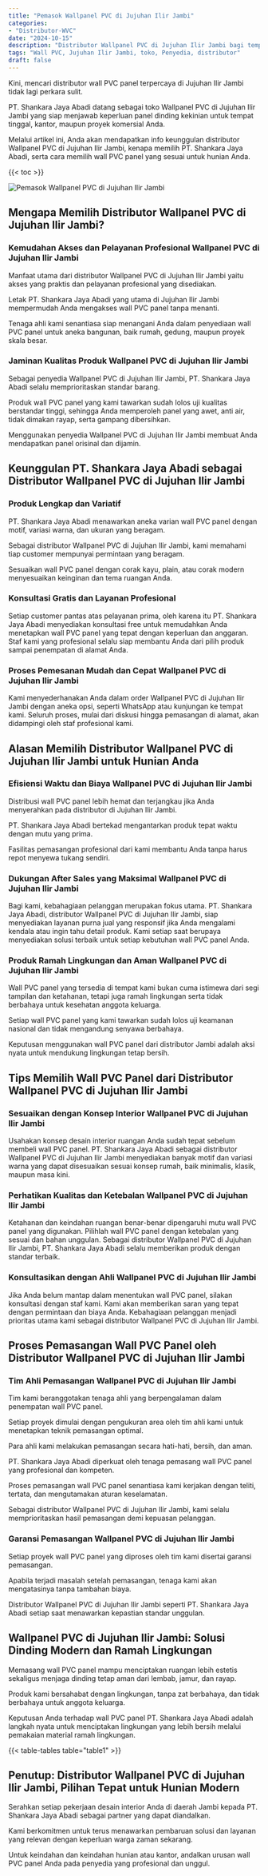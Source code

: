 ```yaml
---
title: "Pemasok Wallpanel PVC di Jujuhan Ilir Jambi"
categories: 
- "Distributor-WVC"
date: "2024-10-15"
description: "Distributor Wallpanel PVC di Jujuhan Ilir Jambi bagi tempat tinggal, perkantoran, serta gerai. Material terbaik, variasi motif, warna elegan, beserta layanan penempatan oleh tenaga ahli ahli dan garansi resmi!|Layanan penyediaan Wallpanel PVC di Jujuhan Ilir Jambi bagi keperluan tempat tinggal, kantor, maupun gerai, beserta panel terbaik dan instalasi oleh tenaga ahli ahli serta garansi resmi.|Alternatif Wallpanel PVC di Jujuhan Ilir Jambi yang terbukti untuk rumah, perkantoran, dan ritel, bersama material berkualitas dan instalasi oleh tim berpengalaman dan garansi resmi.|Penyediaan Wallpanel PVC di Jujuhan Ilir Jambi bagi tempat tinggal, kantor, dan toko, dengan produk terbaik dan penempatan dikerjakan oleh tenaga ahli ahli, dilengkapi dengan jaminan resmi.}"
tags: "Wall PVC, Jujuhan Ilir Jambi, toko, Penyedia, distributor"
draft: false
---
```


Kini, mencari distributor wall PVC panel terpercaya di Jujuhan Ilir Jambi tidak lagi perkara sulit.

PT. Shankara Jaya Abadi datang sebagai toko Wallpanel PVC di Jujuhan Ilir Jambi yang siap menjawab keperluan panel dinding kekinian untuk tempat tinggal, kantor, maupun proyek komersial Anda.

Melalui artikel ini, Anda akan mendapatkan info keunggulan distributor Wallpanel PVC di Jujuhan Ilir Jambi, kenapa memilih PT. Shankara Jaya Abadi, serta cara memilih wall PVC panel yang sesuai untuk hunian Anda.

{{< toc >}}

![Pemasok Wallpanel PVC di Jujuhan Ilir Jambi](/images/Distributor-WVC/Pemasok-Wallpanel-PVC-di-Jujuhan-Ilir-Jambi.png)


## Mengapa Memilih Distributor Wallpanel PVC di Jujuhan Ilir Jambi?

### Kemudahan Akses dan Pelayanan Profesional Wallpanel PVC di Jujuhan Ilir Jambi

Manfaat utama dari distributor Wallpanel PVC di Jujuhan Ilir Jambi yaitu akses yang praktis dan pelayanan profesional yang disediakan.

Letak PT. Shankara Jaya Abadi yang utama di Jujuhan Ilir Jambi mempermudah Anda mengakses wall PVC panel tanpa menanti.

Tenaga ahli kami senantiasa siap menangani Anda dalam penyediaan wall PVC panel untuk aneka bangunan, baik rumah, gedung, maupun proyek skala besar.

### Jaminan Kualitas Produk Wallpanel PVC di Jujuhan Ilir Jambi

Sebagai penyedia Wallpanel PVC di Jujuhan Ilir Jambi, PT. Shankara Jaya Abadi selalu memprioritaskan standar barang.

Produk wall PVC panel yang kami tawarkan sudah lolos uji kualitas berstandar tinggi, sehingga Anda memperoleh panel yang awet, anti air, tidak dimakan rayap, serta gampang dibersihkan.

Menggunakan penyedia Wallpanel PVC di Jujuhan Ilir Jambi membuat Anda mendapatkan panel orisinal dan dijamin.

## Keunggulan PT. Shankara Jaya Abadi sebagai Distributor Wallpanel PVC di Jujuhan Ilir Jambi

### Produk Lengkap dan Variatif

PT. Shankara Jaya Abadi menawarkan aneka varian wall PVC panel dengan motif, variasi warna, dan ukuran yang beragam.

Sebagai distributor Wallpanel PVC di Jujuhan Ilir Jambi, kami memahami tiap customer mempunyai permintaan yang beragam.

Sesuaikan wall PVC panel dengan corak kayu, plain, atau corak modern menyesuaikan keinginan dan tema ruangan Anda.

### Konsultasi Gratis dan Layanan Profesional

Setiap customer pantas atas pelayanan prima, oleh karena itu PT. Shankara Jaya Abadi menyediakan konsultasi free untuk memudahkan Anda menetapkan wall PVC panel yang tepat dengan keperluan dan anggaran. Staf kami yang profesional selalu siap membantu Anda dari pilih produk sampai penempatan di alamat Anda.

### Proses Pemesanan Mudah dan Cepat Wallpanel PVC di Jujuhan Ilir Jambi

Kami menyederhanakan Anda dalam order Wallpanel PVC di Jujuhan Ilir Jambi dengan aneka opsi, seperti WhatsApp atau kunjungan ke tempat kami. Seluruh proses, mulai dari diskusi hingga pemasangan di alamat, akan didampingi oleh staf profesional kami.

## Alasan Memilih Distributor Wallpanel PVC di Jujuhan Ilir Jambi untuk Hunian Anda

### Efisiensi Waktu dan Biaya Wallpanel PVC di Jujuhan Ilir Jambi

Distribusi wall PVC panel lebih hemat dan terjangkau jika Anda menyerahkan pada distributor di Jujuhan Ilir Jambi.

PT. Shankara Jaya Abadi bertekad mengantarkan produk tepat waktu dengan mutu yang prima.

Fasilitas pemasangan profesional dari kami membantu Anda tanpa harus repot menyewa tukang sendiri.

### Dukungan After Sales yang Maksimal Wallpanel PVC di Jujuhan Ilir Jambi

Bagi kami, kebahagiaan pelanggan merupakan fokus utama. PT. Shankara Jaya Abadi, distributor Wallpanel PVC di Jujuhan Ilir Jambi, siap menyediakan layanan purna jual yang responsif jika Anda mengalami kendala atau ingin tahu detail produk. Kami setiap saat berupaya menyediakan solusi terbaik untuk setiap kebutuhan wall PVC panel Anda.

### Produk Ramah Lingkungan dan Aman Wallpanel PVC di Jujuhan Ilir Jambi

Wall PVC panel yang tersedia di tempat kami bukan cuma istimewa dari segi tampilan dan ketahanan, tetapi juga ramah lingkungan serta tidak berbahaya untuk kesehatan anggota keluarga.

Setiap wall PVC panel yang kami tawarkan sudah lolos uji keamanan nasional dan tidak mengandung senyawa berbahaya.

Keputusan menggunakan wall PVC panel dari distributor Jambi adalah aksi nyata untuk mendukung lingkungan tetap bersih.

## Tips Memilih Wall PVC Panel dari Distributor Wallpanel PVC di Jujuhan Ilir Jambi

### Sesuaikan dengan Konsep Interior Wallpanel PVC di Jujuhan Ilir Jambi

Usahakan konsep desain interior ruangan Anda sudah tepat sebelum membeli wall PVC panel. PT. Shankara Jaya Abadi sebagai distributor Wallpanel PVC di Jujuhan Ilir Jambi menyediakan banyak motif dan variasi warna yang dapat disesuaikan sesuai konsep rumah, baik minimalis, klasik, maupun masa kini.

### Perhatikan Kualitas dan Ketebalan Wallpanel PVC di Jujuhan Ilir Jambi

Ketahanan dan keindahan ruangan benar-benar dipengaruhi mutu wall PVC panel yang digunakan. Pilihlah wall PVC panel dengan ketebalan yang sesuai dan bahan unggulan. Sebagai distributor Wallpanel PVC di Jujuhan Ilir Jambi, PT. Shankara Jaya Abadi selalu memberikan produk dengan standar terbaik.

### Konsultasikan dengan Ahli Wallpanel PVC di Jujuhan Ilir Jambi

Jika Anda belum mantap dalam menentukan wall PVC panel, silakan konsultasi dengan staf kami. Kami akan memberikan saran yang tepat dengan permintaan dan biaya Anda. Kebahagiaan pelanggan menjadi prioritas utama kami sebagai distributor Wallpanel PVC di Jujuhan Ilir Jambi.

## Proses Pemasangan Wall PVC Panel oleh Distributor Wallpanel PVC di Jujuhan Ilir Jambi

### Tim Ahli Pemasangan Wallpanel PVC di Jujuhan Ilir Jambi

Tim kami beranggotakan tenaga ahli yang berpengalaman dalam penempatan wall PVC panel.

Setiap proyek dimulai dengan pengukuran area oleh tim ahli kami untuk menetapkan teknik pemasangan optimal.

Para ahli kami melakukan pemasangan secara hati-hati, bersih, dan aman.

PT. Shankara Jaya Abadi diperkuat oleh tenaga pemasang wall PVC panel yang profesional dan kompeten.

Proses pemasangan wall PVC panel senantiasa kami kerjakan dengan teliti, tertata, dan mengutamakan aturan keselamatan.

Sebagai distributor Wallpanel PVC di Jujuhan Ilir Jambi, kami selalu memprioritaskan hasil pemasangan demi kepuasan pelanggan.

### Garansi Pemasangan Wallpanel PVC di Jujuhan Ilir Jambi

Setiap proyek wall PVC panel yang diproses oleh tim kami disertai garansi pemasangan.

Apabila terjadi masalah setelah pemasangan, tenaga kami akan mengatasinya tanpa tambahan biaya.

Distributor Wallpanel PVC di Jujuhan Ilir Jambi seperti PT. Shankara Jaya Abadi setiap saat menawarkan kepastian standar unggulan.

## Wallpanel PVC di Jujuhan Ilir Jambi: Solusi Dinding Modern dan Ramah Lingkungan

Memasang wall PVC panel mampu menciptakan ruangan lebih estetis sekaligus menjaga dinding tetap aman dari lembab, jamur, dan rayap.

Produk kami bersahabat dengan lingkungan, tanpa zat berbahaya, dan tidak berbahaya untuk anggota keluarga.

Keputusan Anda terhadap wall PVC panel PT. Shankara Jaya Abadi adalah langkah nyata untuk menciptakan lingkungan yang lebih bersih melalui pemakaian material ramah lingkungan.

{{< table-tables table="table1" >}}

## Penutup: Distributor Wallpanel PVC di Jujuhan Ilir Jambi, Pilihan Tepat untuk Hunian Modern

Serahkan setiap pekerjaan desain interior Anda di daerah Jambi kepada PT. Shankara Jaya Abadi sebagai partner yang dapat diandalkan.

Kami berkomitmen untuk terus menawarkan pembaruan solusi dan layanan yang relevan dengan keperluan warga zaman sekarang.

Untuk keindahan dan keindahan hunian atau kantor, andalkan urusan wall PVC panel Anda pada penyedia yang profesional dan unggul.